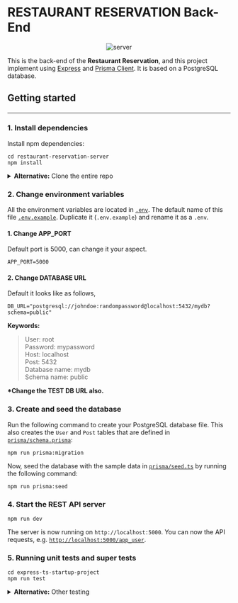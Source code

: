 # RESTAURANT RESERVATION Back-End

<p align="center">
<img alt="server" src="https://lh3.googleusercontent.com/alRCZzgFIPxBymApTfimThvWi70SASNCEW1X6cALJM08no-XZTUDouSDsx540AJbqmqaFukhNQ3z30aghrd5BPdF-YDuWTtpfEmpQDjE7jfRZ_s86FbkmOa3abYK_KO7hA9xUAjN=w2400">
</p>

This is the back-end of the **Restaurant Reservation**, and this project implement using [Express](https://expressjs.com/)
and [Prisma Client](https://www.prisma.io/docs/concepts/components/prisma-client). It is based on a PostgreSQL database.

## Getting started <hr>

### 1. Install dependencies

Install npm dependencies:

```
cd restaurant-reservation-server
npm install
```

<details><summary><strong>Alternative:</strong> Clone the entire repo</summary>

Clone this repository:

```
git clone https://github.com/shevanfernando/restaurant-reservation.git
```

Install npm dependencies:

```
cd restaurant-reservation/restaurant-reservation-server
npm install
```

</details>

### 2. Change environment variables

All the environment variables are located in [`.env`](.env). The default name of this
file [`.env.example`](.env.example). Duplicate it (`.env.example`) and rename it as a `.env`.

#### 1. Change APP_PORT

Default port is 5000, can change it your aspect.

```
APP_PORT=5000
```

#### 2. Change DATABASE URL

Default it looks like as follows,

```
DB_URL="postgresql://johndoe:randompassword@localhost:5432/mydb?schema=public"
```

**Keywords:**

> User: root\
> Password: mypassword\
> Host: localhost\
> Post: 5432\
> Database name: mydb\
> Schema name: public

**\*Change the TEST DB URL also.**

### 3. Create and seed the database

Run the following command to create your PostgreSQL database file. This also creates the `User` and `Post` tables that
are defined in [`prisma/schema.prisma`](./prisma/schema.prisma):

```
npm run prisma:migration
```

Now, seed the database with the sample data in [`prisma/seed.ts`](prisma/seed.ts) by running the following command:

```
npm run prisma:seed
```

### 4. Start the REST API server

```
npm run dev
```

The server is now running on `http://localhost:5000`. You can now the API requests,
e.g. [`http://localhost:5000/app_user`](http://localhost:5000/user).

### 5. Running unit tests and super tests

```
cd express-ts-startup-project
npm run test
```

<details><summary><strong>Alternative:</strong> Other testing</summary>

Watch all test:

```
cd express-ts-startup-project
npm run test:watch
```

Check test coverage:

```
cd express-ts-startup-project
npm itest:coverage
```

</details>
